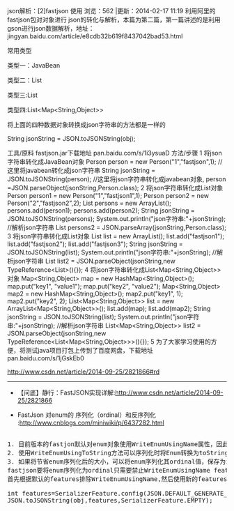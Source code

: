 json解析：[2]fastjson 使用
浏览：562 |更新：2014-02-17 11:19
利用阿里的fastjson包对对象进行 json的转化与解析，本篇为第二篇，第一篇讲述的是利用gson进行json数据解析，地址：jingyan.baidu.com/article/e8cdb32b619f8437042bad53.html

常用类型

类型一：JavaBean

类型二：List<JavaBean>

类型三:List<String>

类型四:List<Map<String,Object>>

将上面的四种数据对象转换成json字符串的方法都是一样的

String jsonString = JSON.toJSONString(obj);

工具/原料
fastjson.jar下载地址 pan.baidu.com/s/1i3ysuaD
方法/步骤
1
将json字符串转化成JavaBean对象
Person person = new Person("1","fastjson",1);
//这里将javabean转化成json字符串
String jsonString = JSON.toJSONString(person);
//这里将json字符串转化成javabean对象,
person =JSON.parseObject(jsonString,Person.class);
2
将json字符串转化成List<JavaBean>对象
Person person1 = new Person("1","fastjson1",1);
Person person2 = new Person("2","fastjson2",2);
List<Person> persons = new ArrayList<Person>();
persons.add(person1);
persons.add(person2);
String jsonString = JSON.toJSONString(persons);
System.out.println("json字符串:"+jsonString);
//解析json字符串
List<Person> persons2 = JSON.parseArray(jsonString,Person.class);
3
将json字符串转化成List<String>对象
List<String> list = new ArrayList<String>();
list.add("fastjson1");
list.add("fastjson2");
list.add("fastjson3");
String jsonString = JSON.toJSONString(list);
System.out.println("json字符串:"+jsonString);
//解析json字符串
List<String> list2 = JSON.parseObject(jsonString,new TypeReference<List<String>>(){});
4
将json字符串转化成List<Map<String,Object>>对象
Map<String,Object> map = new HashMap<String,Object>();
map.put("key1", "value1");
map.put("key2", "value2");
Map<String,Object> map2 = new HashMap<String,Object>();
map2.put("key1", 1);
map2.put("key2", 2);
List<Map<String,Object>> list = new ArrayList<Map<String,Object>>();
list.add(map);
list.add(map2);
String jsonString = JSON.toJSONString(list);
System.out.println("json字符串:"+jsonString);
//解析json字符串
List<Map<String,Object>> list2 = JSON.parseObject(jsonString,new TypeReference<List<Map<String,Object>>>(){});
5
为了大家学习使用的方便，将测试java项目打包上传到了百度网盘，下载地址
pan.baidu.com/s/1jGskEb0




<http://www.csdn.net/article/2014-09-25/2821866#rd>

---

+ 【问底】静行：FastJSON实现详解:<http://www.csdn.net/article/2014-09-25/2821866>

+ FastJson 对enum的 序列化（ordinal）和反序列化 :<http://www.cnblogs.com/miniwiki/p/6437282.html>

<pre>

1. 目前版本的fastjon默认对enum对象使用WriteEnumUsingName属性，因此会将enum值序列化为其Name。
2. 使用WriteEnumUsingToString方法可以序列化时将Enum转换为toString()的返回值；同时override toString函数能够将enum值输出需要的形式。但是这样做会带来一个问题，对应的反序列化使用的Enum的静态方法valueof可能无法识别自行生成的toString()，导致反序列化出错。
3. 如果将节省enum序列化后的大小，可以将enum序列化其ordinal值，保存为int类型。fastJson在反序列化时，如果值为int，则能够使用ordinal值匹配，找到合适的对象。
fastjson要将enum序列化为ordinal只需要禁止WriteEnumUsingName feature。
首先根据默认的features排除WriteEnumUsingName,然后使用新的features序列化即可。

int features=SerializerFeature.config(JSON.DEFAULT_GENERATE_FEATURE, SerializerFeature.WriteEnumUsingName, false)
JSON.toJSONString(obj,features,SerializerFeature.EMPTY);
</pre>